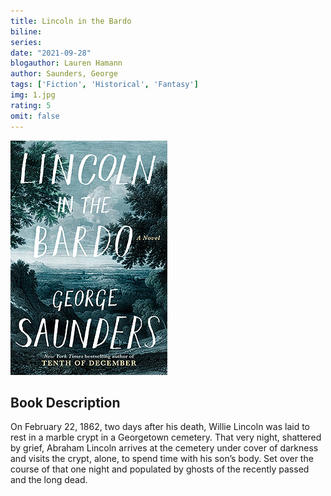 ```yaml
---
title: Lincoln in the Bardo
biline:
series: 
date: "2021-09-28"
blogauthor: Lauren Hamann
author: Saunders, George
tags: ['Fiction', 'Historical', 'Fantasy']
img: 1.jpg
rating: 5
omit: false
---
```


![Book Cover](1.jpg)

## Book Description

On February 22, 1862, two days after his death, Willie Lincoln was laid to rest in a marble crypt in a Georgetown cemetery. That very night, shattered by grief, Abraham Lincoln arrives at the cemetery under cover of darkness and visits the crypt, alone, to spend time with his son’s body. Set over the course of that one night and populated by ghosts of the recently passed and the long dead.
